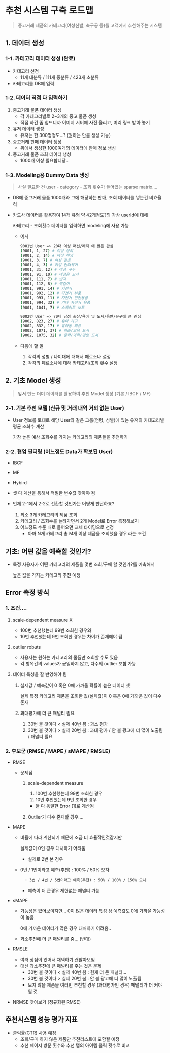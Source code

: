 # 추천 시스템 구축 로드맵

> 중고거래 제품의 카테고리(여성신발, 축구공 등)를 고객에서 추천해주는 시스템

## 1. 데이터 생성

### 1-1. 카테고리 데이터 생성 (완료)

* 카테고리 선정
    * 11개 대분류 / 111개 중분류 / 423개 소분류
* 카테고리를 DB에 입력

### 1-2. 데이터 직접 다 입력하기

1. 중고거래 물품 데이터 생성
    * 각 카테고리별로 2~3개의 중고 물품 생성
    * 직접 하긴 좀 힘드니까 이미지 서버에 사진 올리고, 미리 링크 받아 놓기
2. 유저 데이터 생성
    * 유저는 한 300명정도...? (원하는 만큼 생성 가능)
3. 중고거래 판매 데이터 생성
    * 위에서 생성한 1000여개의 데이터에 판매 정보 생성
4. 중고거래 물품 조회 데이터 생성
    * 1000개 이상 필요합니당..

### 1-3. Modeling용 Dummy Data 생성

> 사실 필요한 건 user - category - 조회 횟수가 들어있는 sparse matrix....

* DB에 중고거래 물품 1000개와 그에 해당하는 판매, 조회 데이터를 넣는건 비효율적

* 카드사 데이터를 활용하여 14개 유형 약 42개정도?의 가상 userId에 대해

    카테고리 - 조회횟수 데이터를 입력하면 modeling에 사용 가능

    * 예시

        ```bash
        9001번 User => 20대 여성 패션/레저 에 많은 관심
        (9001, 1, 27) # 여성 상의
        (9001, 2, 14) # 여성 하의
        (9001, 3, 7) # 여성 잠옷
        (9001, 4, 3) # 여성 언더웨어
        (9001, 31, 12) # 여성 구두
        (9001, 91, 10) # 여성용 모자
        (9001, 111, 7) # 반지
        (9001, 112, 8) # 귀걸이
        (9001, 991, 14) # 자전거
        (9001, 992, 12) # 자전거 부품
        (9001, 993, 11) # 자전거 안전용품
        (9001, 994, 32) # 기타 자전거 용품
        (9001, 1041, 7) # 스케이트 보드
        
        9002번 User => 70대 남성 출산/육아 및 도서/음반/문구에 큰 관심
        (9002, 823, 27) # 유아 가구
        (9002, 832, 17) # 유아동 의류
        (9002, 1071, 37) # 학습/교육 도서
        (9002, 1075, 32) # 문학/과학/경영 도서
        ```

    * 다음에 할 일

        1. 각각의 성별 / 나이대에 대해서 페르소나 설정
        2. 각각의 페르소나에 대해 카테고리/조회 횟수 설정





## 2. 기초 Model 생성

> 앞서 만든 더미 데이터를 활용하여 추천 Model 생성 (기본 / IBCF / MF)

### 2-1.  기본 추천 모델  (신규 및 거래 내역 거의 없는 User)

* User 정보를 토대로 해당 User와 같은 그룹(연령, 성별)에 있는 유저의 카테고리별 평균 조회수 계산

    가장 높은 예상 조회수를 가지는 카테고리의 제품들을 추천하기

### 2-2. 협업 필터링 (어느정도 Data가 확보된 User)

* IBCF
* MF
* Hybird
* 셋 다 계산을 통해서 적절한 변수값 찾아야 됨

* 언제 2-1에서 2-2로 전환할 것인가는 어떻게 판단하죠?
    1. 최소 3개 카테고리의 제품 조회
    2. 카테고리 / 조회수를 늘려가면서 2개 Model로 Error 측정해보기
    3. 어느정도 수준 내로 들어오면 교체 타이밍으로 선정
        * 아마 N개 카테고리 총 M개 이상 제품을 조회했을 경우 라는 조건







## 기초: 어떤 값을 예측할 것인가?

* 특정 사용자가 어떤 카테고리의 제품을 몇번 조회/구매 할 것인가?를 예측해서

    높은 값을 가지는 카테고리 추천 예정



## Error 측정 방식

### 1. 조건....

1. scale-dependent measure X

    * 100번 추천했는데 99번 조회한 경우와
    * 10번 추천했는데 9번 조회한 경우는 차이가 존재해야 됨

2. outlier robuts

    * 사용자는 원하는 카테고리의 물품만 조회할 수도 있음
    * 각 항목간의 values가 균일하지 않고, 다수의 outlier 포함 가능

3. 데이터 특성을 잘 반영해야 됨

    1. 실제값 / 예측값이 0 혹은 0에 가까울 확률이 높은 데이터 셋

        실제 특정 카테고리 제품을 조회한 값(실제값)이 0 혹은 0에 가까운 값이 다수 존재

    2. 과대평가에 더 큰 패널티 필요
        1. 30번 볼 것이다 < 실제 40번 봄 : 과소 평가
        2. 30번 볼 것이다 > 실제 20번 봄 : 과대 평가 / 안 볼 광고에 더 많이 노출됨 / 패널티 필요

### 2. 후보군 (RMSE / MAPE / sMAPE / RMSLE)

* RMSE

    * 문제점

        1. scale-dependent measure
            1. 100번 추천했는데 99번 조회한 경우
            2. 10번 추천했는데 9번 조회한 경우

            * 둘 다 동일한 Error (1)로 계산됨

        2. Outlier가 다수 존재할 경우....

* MAPE

    * 비율에 따라 계산되기 때문에 조금 더 효율적인것같지만

        실제값이 0인 경우 대처하기 어려움

        + 실제로 2번 본 경우
    + 0번 / 1번이라고 예측(추천) : 100% / 50% 오차
        
            + 3번 / 4번 / 5번이라고 예측(추천) : 50% / 100% / 150% 오차
        
        + 예측이 더 큰경우 제한없는 패널티 가능
    
* sMAPE

    * 가능성은 있어보이지만... 0이 많은 데이터 특성 상 예측값도 0에 가까울 가능성이 높음

        0에 가까운 데이터가 많은 경우 대처하기 어려움..

    * 과소추천에 더 큰 패널티를 줌... (반대)

* RMSLE

    * 여러 장점이 있어서 채택하기 괜찮아보임
    * 대신 과소추천에 큰 패널티를 주는 것은 문제
        * 30번 볼 것이다 < 실제 40번 봄 : 현재 더 큰 패널티...
        * 30번 볼 것이다 > 실제 20번 봄 : 안 볼 광고에 더 많이 노출됨
        * 보지 않을 제품을 여러번 추천할 경우 (과대평가인 경우) 패널티가 더 커야될 것

* NRMSE 찾아보기 (정규화된 RMSE)



## 추천시스템 성능 평가 지표

* 클릭률(CTR) 사용 예정
    * 조회/구매 하지 않은 제품만 추천리스트에 포함될 예정
    * 추천 페이지 방문 횟수와 추천 탭의 아이템 클릭 횟수로 비교



